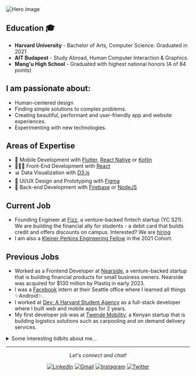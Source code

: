 
<img src="https://user-images.githubusercontent.com/25585576/87606357-73367700-c703-11ea-8221-cf2972c923cb.png" alt="Hero image">

## Education 🎓
- **Harvard University** - Bachelor of Arts, Computer Science. Graduated in 2021
- **AIT Budapest** - Study Abroad, Human Computer Interaction & Graphics.
- **Mang'u High School** - Graduated with highest national honors (A of 84 points)


## I am passionate about:
 - Human-centered design
 - Finding simple solutions to complex problems.
 - Creating beautiful, performant and user-friendly app and website experiences.
 - Experimenting with new technologies.
 

## Areas of Expertise
- 📱 Mobile Development with [Flutter](https://flutter.dev/), [React Native](https://reactnative.dev/) or  [Kotlin](https://kotlinlang.org/)
- 👩🏻‍💻 Front-End Development with [React](https://reactjs.org/)
- 📊 Data Visualization with [D3.js](https://d3js.org/)
- 🌹 UI/UX Design and Prototyping with [Figma](https://www.figma.com/)
- 💾 Back-end Development with [Firebase](https://firebase.google.com/) or [NodeJS](https://nodejs.org/en/)

## Current Job
- Founding Engineer at [Fizz](https://www.joinfizz.com/), a venture-backed fintech startup (YC S21). We are building the financial ally for students - a debit card that builds credit and offers discounts on campus. Interested? We are [hiring](https://fizz.crew.work/jobs) 
- I am also a [Kleiner Perkins Engineering Fellow](https://fellows.kleinerperkins.com/) in the 2021 Cohort.


## Previous Jobs
- Worked as a Frontend Developer at [Nearside](https://www.nearside.com/), a venture-backed startup that is building financial products for small business owners. Nearside was acquired for $130 million by Plastiq in early 2023.
- I was a [Facebook](https://meta.com/) intern at their Seattle office where I learned all things ✨Android✨.
- I worked at [Dev: A Harvard Student Agency](https://www.hsa.dev/) as a full-stack developer where I built web and mobile apps for 2 years.
- My first developer job was at [Twende Mobility](https://www.twende.app/), a Kenyan startup that is building logistics solutions such as carpooling and on demand delivery services. 

<details>
  <summary>Some interesting tidbits about me...</summary>
  <br>
  <p><i>Here we go.... 🎶</i><p>
  
  - I love aeroplanes✈️ and anything to do with Aviation. In another life I would totally be a pilot. 
  - I love video games 🎮. Current favorites: Legend of Zelda (Tears of the Kingdom), Elden Ring, Super Mario Odyssey and Red Dead Redemption 2.
  - Favorite Movies: The ShawShank Redemption, Gladiator, The wolf of Wall Street, The Dark Knight and Iron Man.
  - Favorite Series: Avatar - The Last Air Bender, The Big Bang Theory and Game of Thrones (Before season 8).
  - Favorite sports: Rugby and Football (Soccer). I don't have favorite teams, but usually I'm rooting for the underdog. 
</details>

<hr>
<p align="center">
  <i>Let's connect and chat!</i>
  

  <p align="center">
    <a href="https://www.linkedin.com/in/chris-munene-kinyua/"><img src="https://img.shields.io/badge/LinkedIn-%230077B5.svg?&style=flat-square&logo=linkedin&logoColor=white"        alt="LinkedIn"></a>
    <a href="mailto:munenechristoph@gmail.com"><img src="https://img.shields.io/badge/Gmail-orange.svg?&style=flat-square&logo=gmail&logoColor=white" alt="Gmail"></a>
    <a href="https://www.instagram.com/the_chris_munene/"><img src="https://img.shields.io/badge/Instagram-%23E4405F.svg?&style=flat-square&logo=instagram&logoColor=white"             alt="Instagram"></a>
    <a href="https://twitter.com/the_chrismunene"><img src="https://img.shields.io/badge/Twitter-%231877F2.svg?&style=flat-square&logo=twitter&logoColor=white" alt="Twitter">       </a>
  </p>
</p>
